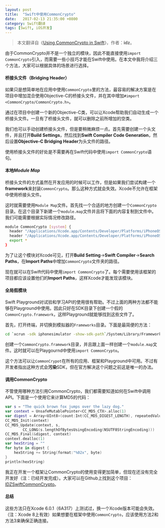 ```yaml
---
layout: post
title:  "Swift中使用CommonCrypto"
date:   2017-02-13 21:35:00 +0800
category: Swift翻译
tags: [Swift, iOS开发]
---
```


> 本文翻译自《[Using CommonCrypto in Swift](http://iosdeveloperzone.com/2014/10/03/using-commoncrypto-in-swift/)》，作者：**idz**。

由于CommonCrypto并不是一个独立的模块，因此不能直接使用`import CommonCrypto`引入，而需要一些小技巧才能在Swift中使用。在本文中我将介绍三个方法，大家可以根据具体的场景进行选择。

#### 桥接头文件（Bridging Header）

如果只是想简单地在应用中使用`CommonCrypto`里的方法，最容易的解决方案是在项目中增加混合使用Objective-C的桥接头文件，并在其中增加`#import <CommonCrypto/CommonCrypto.h>`。

通过在项目中创建一个新的Objective-C类，可以让Xcode帮助我们自动生成一个桥接头文件。一旦有了桥接头文件，就可以删除之前所增加的空类。

我们也可以手动创建桥接头文件，但是要稍微麻烦一点。首先需要创建一个头文件，并且打开**Build Settings**，然后找到**Swift Compiler Code Generation**，然后设置**Objective-C Bridging Header**为头文件的路径。

使用桥接头文件的好处是不需要再在Swift代码中使用`import CommonCrypto`语句。

#### 本地*Module Map*

桥接头文件的方式虽然在开发应用的时候可以工作，但是如果我们尝试构建一个**framework**来封装`CommonCrypto`。那么这种方式就会失效。Xcode不允许在框架中使用桥接头文件。

这时就需要使用`Module Map`文件。首先找一个合适的地方创建一个`CommonCrypto`目录。在这个目录下新建一个`module.map`文件并且将下面的内容复制到文件中。我们可能需要根据实际情况修改路径。

```sh
module CommonCrypto [system] {
  header "/Applications/Xcode.app/Contents/Developer/Platforms/iPhoneOS.platform/Developer/SDKs/iPhoneOS.sdk/usr/include/CommonCrypto/CommonCrypto.h"
  header "/Applications/Xcode.app/Contents/Developer/Platforms/iPhoneOS.platform/Developer/SDKs/iPhoneOS.sdk/usr/include/CommonCrypto/CommonRandom.h"
  export *
}
```

为了让这个模块对Xcode可见，打开**Build Setting**->**Swift Compiler**->**Search Paths**，在**Import Paths**中增加`CommonCrypto`文件夹的路径。

现在就可以在Swift代码中使用`import CommonCrypto`了。每个需要使用该框架的项目都应该设置他们的**Import Paths**，这样Xcode才能发现该模块。

#### 全局假模块

Swift Playground对试验和学习API的使用很有帮助。不过上面的两种方法都不能够在Playground中使用。因此只好在SDK目录下创建一个假的`CommonCrypto.framework`，这样Playground就能够找到这些文件了。

首先，打开终端，并切换到模拟器的`Frameworks`目录。下面是最简便的方法：

```sh
cd `xcrun -sdk iphonesimulator -show-sdk-path`/System/Library/Frameworks
```

创建一个`CommonCrypto.framework`目录，并且跟上面一样创建一个`module.map`文件。这时就可以在Playgournd中使用`import CommonCrypto`。

这个方法可以让`CommonCrypot`在所有的应用、框架和Playground中可用。不过有开发者指出这种方式会**污染**SDK，但在官方解决这个问题之前这是唯一的办法。

#### 调用CommonCrypto

不管使用哪种方法引用CommonCrypto，我们都需要知道如何在Swift中调用API。下面是一个使用它来计算MD5的代码：

```swift
var s = "The quick brown fox jumps over the lazy dog."
var context = UnsafeMutablePointer<CC_MD5_CTX>.alloc(1)
var digest = Array<UInt8>(count:Int(CC_MD5_DIGEST_LENGTH), repeatedValue:0)
CC_MD5_Init(context)
CC_MD5_Update(context, s, 
        CC_LONG(s.lengthOfBytesUsingEncoding(NSUTF8StringEncoding)))
CC_MD5_Final(&digest, context)
context.dealloc(1)
var hexString = ""
for byte in digest {
    hexString += String(format:"%02x", byte)
}
println(hexString)
```

我正在开发一个框架让CommonCrypto的使用变得更加简单，但现在还没有完全开发好（注：已经开发完成）。大家可以在Github上找到这个项目：[IDZSwiftCommonCrypto](http://bit.ly/SwiftCrypto)。

#### 总结

这些方法只在Xcode 6.0.1（6A317）上测试过，换一个Xcode版本可能会失效。（注：Xcode 8上有效）如果想要在框架中使用`CommonCrypto`，应该使用方法2和方法3来确保正确连接。